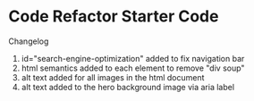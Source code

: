# Code Refactor Starter Code
Changelog
1. id="search-engine-optimization" added to fix navigation bar
2. html semantics added to each element to remove "div soup"
3. alt text added for all images in the html document
4. alt text added to the hero background image via aria label